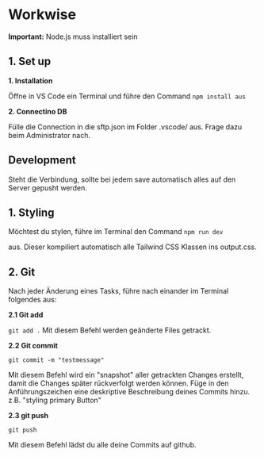 # Workwise
**Important:** Node.js muss installiert sein

## 1. Set up

**1. Installation**

 Öffne in VS Code ein Terminal und führe den Command 
``
npm install aus
``

**2. Connectino DB** 

Fülle die Connection in die sftp.json im Folder .vscode/ aus. Frage dazu beim Administrator nach.

## Development
Steht die Verbindung, sollte bei jedem save automatisch alles auf den Server gepusht werden.

## 1. Styling

Möchtest du stylen, führe im Terminal den Command
``
npm run dev
``

aus. Dieser kompiliert automatisch alle Tailwind CSS Klassen ins output.css.

## 2. Git
Nach jeder Änderung eines Tasks, führe nach einander im Terminal folgendes aus:


  **2.1 Git add**

  ``
  git add .
  ``
  Mit diesem Befehl werden geänderte Files getrackt.


  **2.2 Git commit**

  ``
  git commit -m "testmessage"
  ``

  Mit diesem Befehl wird ein "snapshot" aller getrackten Changes erstellt, damit die Changes später rückverfolgt werden können. Füge in den Anführungszeichen eine deskriptive Beschreibung deines Commits hinzu. z.B. "styling primary Button"

  **2.3 git push**

  ``
  git push
  ``
  
  Mit diesem Befehl lädst du alle deine Commits auf github.